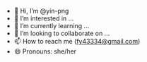 - 👋 Hi, I’m @yin-png
- 👀 I’m interested in ...
- 🌱 I’m currently learning ...
- 💞️ I’m looking to collaborate on ...
- 📫 How to reach me (fy43334@gmail.com)
- 😄 Pronouns: she/her

<!---
yin-png/yin-png is a ✨ special ✨ repository because its `README.md` (this file) appears on your GitHub profile.
You can click the Preview link to take a look at your changes.
--->
